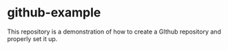 # github-example
This repository is a demonstration of how to create a GIthub repository and properly set it up.
